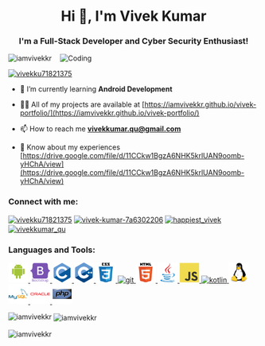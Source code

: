 
<h1 align="center">Hi 👋, I'm Vivek Kumar</h1>
<h3 align="center">I'm a Full-Stack Developer and Cyber Security Enthusiast!</h3>
<img align="right" alt="Coding" width="400" src="https://cdn.dribbble.com/users/1162077/screenshots/3848914/programmer.gif">

<p align="left"> <img src="https://komarev.com/ghpvc/?username=iamvivekkr&label=Profile%20views&color=0e75b6&style=flat" alt="iamvivekkr" /> </p>

<p align="left"> <a href="https://twitter.com/vivekku71821375" target="blank"><img src="https://img.shields.io/twitter/follow/vivekku71821375?logo=twitter&style=for-the-badge" alt="vivekku71821375" /></a> </p>

- 🌱 I’m currently learning **Android Development**

- 👨‍💻 All of my projects are available at [https://iamvivekkr.github.io/vivek-portfolio/](https://iamvivekkr.github.io/vivek-portfolio/)

- 📫 How to reach me **vivekkumar.qu@gmail.com**

- 📄 Know about my experiences [https://drive.google.com/file/d/11CCkw1BgzA6NHK5krlUAN9oomb-yHChA/view](https://drive.google.com/file/d/11CCkw1BgzA6NHK5krlUAN9oomb-yHChA/view)

<h3 align="left">Connect with me:</h3>
<p align="left">
<a href="https://twitter.com/vivekku71821375" target="blank"><img align="center" src="https://raw.githubusercontent.com/rahuldkjain/github-profile-readme-generator/master/src/images/icons/Social/twitter.svg" alt="vivekku71821375" height="30" width="40" /></a>
<a href="https://linkedin.com/in/vivek-kumar-7a6302206" target="blank"><img align="center" src="https://raw.githubusercontent.com/rahuldkjain/github-profile-readme-generator/master/src/images/icons/Social/linked-in-alt.svg" alt="vivek-kumar-7a6302206" height="30" width="40" /></a>
<a href="https://instagram.com/happiest_vivek" target="blank"><img align="center" src="https://raw.githubusercontent.com/rahuldkjain/github-profile-readme-generator/master/src/images/icons/Social/instagram.svg" alt="happiest_vivek" height="30" width="40" /></a>
<a href="https://www.hackerrank.com/vivekkumar_qu" target="blank"><img align="center" src="https://raw.githubusercontent.com/rahuldkjain/github-profile-readme-generator/master/src/images/icons/Social/hackerrank.svg" alt="vivekkumar_qu" height="30" width="40" /></a>
</p>

<h3 align="left">Languages and Tools:</h3>
<p align="left"> <a href="https://developer.android.com" target="_blank" rel="noreferrer"> <img src="https://raw.githubusercontent.com/devicons/devicon/master/icons/android/android-original-wordmark.svg" alt="android" width="40" height="40"/> </a>  <a href="https://getbootstrap.com" target="_blank" rel="noreferrer"> <img src="https://raw.githubusercontent.com/devicons/devicon/master/icons/bootstrap/bootstrap-plain-wordmark.svg" alt="bootstrap" width="40" height="40"/> </a> <a href="https://www.cprogramming.com/" target="_blank" rel="noreferrer"> <img src="https://raw.githubusercontent.com/devicons/devicon/master/icons/c/c-original.svg" alt="c" width="40" height="40"/> </a> <a href="https://www.w3schools.com/cpp/" target="_blank" rel="noreferrer"> <img src="https://raw.githubusercontent.com/devicons/devicon/master/icons/cplusplus/cplusplus-original.svg" alt="cplusplus" width="40" height="40"/> </a> <a href="https://www.w3schools.com/css/" target="_blank" rel="noreferrer"> <img src="https://raw.githubusercontent.com/devicons/devicon/master/icons/css3/css3-original-wordmark.svg" alt="css3" width="40" height="40"/> </a> <a href="https://git-scm.com/" target="_blank" rel="noreferrer"> <img src="https://www.vectorlogo.zone/logos/git-scm/git-scm-icon.svg" alt="git" width="40" height="40"/> </a> <a href="https://www.w3.org/html/" target="_blank" rel="noreferrer"> <img src="https://raw.githubusercontent.com/devicons/devicon/master/icons/html5/html5-original-wordmark.svg" alt="html5" width="40" height="40"/> </a> <a href="https://www.java.com" target="_blank" rel="noreferrer"> <img src="https://raw.githubusercontent.com/devicons/devicon/master/icons/java/java-original.svg" alt="java" width="40" height="40"/> </a> <a href="https://developer.mozilla.org/en-US/docs/Web/JavaScript" target="_blank" rel="noreferrer"> <img src="https://raw.githubusercontent.com/devicons/devicon/master/icons/javascript/javascript-original.svg" alt="javascript" width="40" height="40"/> </a> <a href="https://kotlinlang.org" target="_blank" rel="noreferrer"> <img src="https://www.vectorlogo.zone/logos/kotlinlang/kotlinlang-icon.svg" alt="kotlin" width="40" height="40"/> </a> <a href="https://www.linux.org/" target="_blank" rel="noreferrer"> <img src="https://raw.githubusercontent.com/devicons/devicon/master/icons/linux/linux-original.svg" alt="linux" width="40" height="40"/> </a> <a href="https://www.mysql.com/" target="_blank" rel="noreferrer"> <img src="https://raw.githubusercontent.com/devicons/devicon/master/icons/mysql/mysql-original-wordmark.svg" alt="mysql" width="40" height="40"/> </a> <a href="https://www.oracle.com/" target="_blank" rel="noreferrer"> <img src="https://raw.githubusercontent.com/devicons/devicon/master/icons/oracle/oracle-original.svg" alt="oracle" width="40" height="40"/> </a> <a href="https://www.php.net" target="_blank" rel="noreferrer"> <img src="https://raw.githubusercontent.com/devicons/devicon/master/icons/php/php-original.svg" alt="php" width="40" height="40"/> </a> </p>

<p><img align="left" src="https://github-readme-stats.vercel.app/api/top-langs?username=iamvivekkr&show_icons=true&locale=en&layout=compact" alt="iamvivekkr" /></p>

<p>&nbsp;<img align="center" src="https://github-readme-stats.vercel.app/api?username=iamvivekkr&show_icons=true&locale=en" alt="iamvivekkr" /></p>

<p><img align="center" src="https://github-readme-streak-stats.herokuapp.com/?user=iamvivekkr&" alt="iamvivekkr" /></p>
